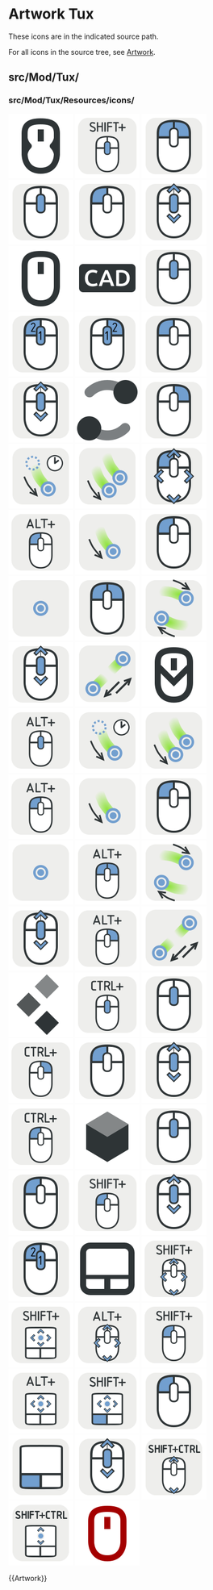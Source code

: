 # Artwork Tux

  

These icons are in the indicated source path.

For all icons in the source tree, see [Artwork](Artwork.md).

## src/Mod/Tux/

### src/Mod/Tux/Resources/icons/

 ![](images/NavigationBlender.svg ) ![](images/NavigationBlender_Pan.svg ) ![](images/NavigationBlender_PanAlt.svg ) ![](images/NavigationBlender_Rotate.svg ) ![](images/NavigationBlender_Select.svg ) ![](images/NavigationBlender_Zoom.svg ) ![](images/NavigationCAD.svg ) ![](images/NavigationCADAlt.svg ) ![](images/NavigationCAD_Pan.svg ) ![](images/NavigationCAD_Rotate.svg ) ![](images/NavigationCAD_RotateAlt.svg ) ![](images/NavigationCAD_Select.svg ) ![](images/NavigationCAD_Zoom.svg ) ![](images/NavigationGesture.svg ) ![](images/NavigationGesture_Pan.svg ) ![](images/NavigationGesture_PanTouch.svg ) ![](images/NavigationGesture_PanTouchAlt.svg ) ![](images/NavigationGesture_Rotate.svg ) ![](images/NavigationGesture_RotateAlt.svg ) ![](images/NavigationGesture_RotateTouch.svg ) ![](images/NavigationGesture_Select.svg ) ![](images/NavigationGesture_SelectTouch.svg ) ![](images/NavigationGesture_Tilt.svg ) ![](images/NavigationGesture_TiltTouch.svg ) ![](images/NavigationGesture_Zoom.svg ) ![](images/NavigationGesture_ZoomTouch.svg ) ![](images/NavigationMayaGesture.svg ) ![](images/NavigationMayaGesture_Pan.svg ) ![](images/NavigationMayaGesture_PanTouch.svg ) ![](images/NavigationMayaGesture_PanTouchAlt.svg ) ![](images/NavigationMayaGesture_Rotate.svg ) ![](images/NavigationMayaGesture_RotateTouch.svg ) ![](images/NavigationMayaGesture_Select.svg ) ![](images/NavigationMayaGesture_SelectTouch.svg ) ![](images/NavigationMayaGesture_Tilt.svg ) ![](images/NavigationMayaGesture_TiltTouch.svg ) ![](images/NavigationMayaGesture_Zoom.svg ) ![](images/NavigationMayaGesture_ZoomAlt.svg ) ![](images/NavigationMayaGesture_ZoomTouch.svg ) ![](images/NavigationOpenCascade.svg ) ![](images/NavigationOpenCascade_Pan.svg ) ![](images/NavigationOpenCascade_PanAlt.svg ) ![](images/NavigationOpenCascade_Rotate.svg ) ![](images/NavigationOpenCascade_Select.svg ) ![](images/NavigationOpenCascade_Zoom.svg ) ![](images/NavigationOpenCascade_ZoomAlt.svg ) ![](images/NavigationOpenInventor.svg ) ![](images/NavigationOpenInventor_Pan.svg ) ![](images/NavigationOpenInventor_Rotate.svg ) ![](images/NavigationOpenInventor_Select.svg ) ![](images/NavigationOpenInventor_Zoom.svg ) ![](images/NavigationOpenInventor_ZoomAlt.svg ) ![](images/NavigationTouchpad.svg ) ![](images/NavigationTouchpad_Pan.svg ) ![](images/NavigationTouchpad_PanTouch.svg ) ![](images/NavigationTouchpad_Rotate.svg ) ![](images/NavigationTouchpad_RotateAlt.svg ) ![](images/NavigationTouchpad_RotateTouch.svg ) ![](images/NavigationTouchpad_RotateTouchAlt.svg ) ![](images/NavigationTouchpad_Select.svg ) ![](images/NavigationTouchpad_SelectTouch.svg ) ![](images/NavigationTouchpad_Zoom.svg ) ![](images/NavigationTouchpad_ZoomAlt.svg ) ![](images/NavigationTouchpad_ZoomTouch.svg ) ![](images/NavigationUndefined.svg ) 


{{Artwork}}


